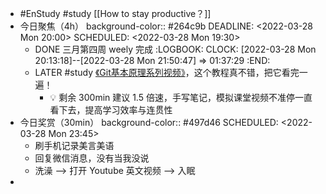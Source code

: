 - #EnStudy #study [[How to stay productive？]]
- 今日聚焦（4h）
  background-color:: #264c9b
  DEADLINE: <2022-03-28 Mon 20:00>
  SCHEDULED: <2022-03-28 Mon 19:30>
	- DONE 三月第四周 weely 完成
	  :LOGBOOK:
	  CLOCK: [2022-03-28 Mon 20:13:18]--[2022-03-28 Mon 21:50:47] =>  01:37:29
	  :END:
	- LATER #study [《Git基本原理系列视频》](https://space.bilibili.com/364122352/channel/collectiondetail?sid=290009)，这个教程真不错，把它看完一遍！
		- 💡 剩余 300min 建议 1.5 倍速，手写笔记，模拟课堂视频不准停一直看下去，提高学习效率与连贯性
- 今日奖赏（30min）
  background-color:: #497d46
  SCHEDULED: <2022-03-28 Mon 23:45>
	- 刷手机记录美言美语
	- 回复微信消息，没有当我没说
	- 洗澡 --> 打开 Youtube 英文视频 --> 入眠
-